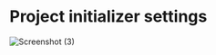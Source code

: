 # Project initializer settings

![Screenshot (3)](https://user-images.githubusercontent.com/54373229/217203724-405ae2ae-ab13-4bbe-8d21-4c2aed206a84.png)
